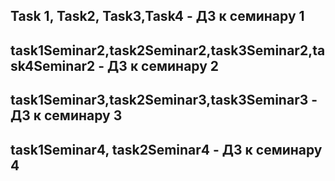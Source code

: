 Task 1, Task2, Task3,Task4 - ДЗ к семинару 1
-----------------------------------------------
task1Seminar2,task2Seminar2,task3Seminar2,task4Seminar2 - ДЗ к семинару 2
-----------------------------------------------
task1Seminar3,task2Seminar3,task3Seminar3 - ДЗ к семинару 3
-----------------------------------------------
task1Seminar4, task2Seminar4 - ДЗ к семинару 4
-----------------------------------------------